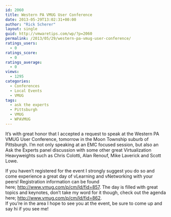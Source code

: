 ```yaml
---
id: 2060
title: Western PA VMUG User Conference
date: 2013-05-29T13:02:31+00:00
author: "Rick Scherer"
layout: single
guid: http://vmwaretips.com/wp/?p=2060
permalink: /2013/05/29/western-pa-vmug-user-conference/
ratings_users:
  - 0
ratings_score:
  - 0
ratings_average:
  - 0
views:
  - 1295
categories:
  - Conferences
  - Local Events
  - VMUG
tags:
  - ask the experts
  - Pittsburgh
  - VMUG
  - WPAVMUG
---
```

It&#8217;s with great honor that I accepted a request to speak at the Western PA VMUG User Conference, tomorrow in the Moon Township suburb of Pittsburgh. I&#8217;m not only speaking at an EMC focused session, but also an Ask the Experts panel discussion with some other great Virtualization Heavyweights such as Chris Colotti, Alan Renouf, Mike Laverick and Scott Lowe.

<div>
  If you haven&#8217;t registered for the event I strongly suggest you do so and come experience a great day of vLearning and vNetworking with your peers! Registration information can be found here; <a href="http://www.vmug.com/p/cm/ld/fid=857" target="_blank">http://www.vmug.com/p/cm/ld/fid=857</a>. The day is filled with great topics and keynotes, don&#8217;t take my word for it though, check out the agenda here; <a href="http://www.vmug.com/p/cm/ld/fid=862" target="_blank">http://www.vmug.com/p/cm/ld/fid=862</a>.
</div>

<div>
</div>

<div>
  If you&#8217;re in the area I hope to see you at the event, be sure to come up and say hi if you see me!
</div>

<div>
</div>